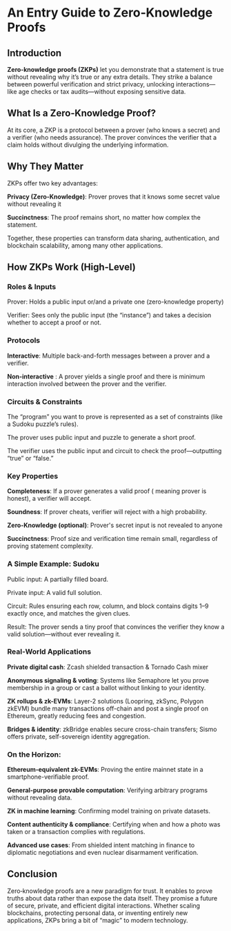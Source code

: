 # An Entry Guide to Zero‐Knowledge Proofs
## Introduction
**Zero‐knowledge proofs (ZKPs)** let you demonstrate that a statement is true without revealing why it’s true or any extra details. They strike a balance between powerful verification and strict privacy, unlocking interactions—like age checks or tax audits—without exposing sensitive data.

## What Is a Zero‐Knowledge Proof?
At its core, a ZKP is a protocol between a prover (who knows a secret) and a verifier (who needs assurance). The prover convinces the verifier that a claim holds without divulging the underlying information.


## Why They Matter
ZKPs offer two key advantages:

**Privacy (Zero‐Knowledge)**: Prover proves that it knows some secret value without revealing it

**Succinctness**: The proof remains short, no matter how complex the statement.

Together, these properties can transform data sharing, authentication, and blockchain scalability, among many other applications.

## How ZKPs Work (High‐Level)
### Roles & Inputs

Prover: Holds a public input or/and a private one (zero-knowledge property) 

Verifier: Sees only the public input (the “instance”) and takes a decision whether to accept a proof or not.

### Protocols

**Interactive**: Multiple back-and-forth messages between a prover and a verifier.

**Non-interactive** : A prover yields a single proof and there is minimum interaction involved between the prover and the verifier.

### Circuits & Constraints

The “program” you want to prove is represented as a set of constraints (like a Sudoku puzzle’s rules).

The prover uses public input and puzzle to generate a short proof.

The verifier uses the public input and circuit to check the proof—outputting “true” or “false.”

### Key Properties

**Completeness**: If a prover generates a valid proof ( meaning prover is honest), a verifier will accept.

**Soundness**: If prover cheats, verifier will reject with a high probability.

**Zero‐Knowledge (optional)**: Prover's secret input 
is not revealed to anyone

**Succinctness**: Proof size and verification time remain small, regardless of proving statement complexity.

### A Simple Example: Sudoku
Public input: A partially filled board.

Private input: A valid full solution.

Circuit: Rules ensuring each row, column, and block contains digits 1–9 exactly once, and matches the given clues.

Result: The prover sends a tiny proof that convinces the verifier they know a valid solution—without ever revealing it.

### Real‐World Applications

**Private digital cash**: Zcash shielded transaction & Tornado Cash mixer

**Anonymous signaling & voting**: Systems like Semaphore let you prove membership in a group or cast a ballot without linking to your identity.

**ZK rollups & zk-EVMs**: Layer-2 solutions (Loopring, zkSync, Polygon zkEVM) bundle many transactions off-chain and post a single proof on Ethereum, greatly reducing fees and congestion.

**Bridges & identity**: zkBridge enables secure cross-chain transfers; Sismo offers private, self-sovereign identity aggregation.

### On the Horizon:

**Ethereum‐equivalent zk-EVMs**: Proving the entire mainnet state in a smartphone-verifiable proof.

**General‐purpose provable computation**: Verifying arbitrary programs without revealing data.

**ZK in machine learning**: Confirming model training on private datasets.

**Content authenticity & compliance**: Certifying when and how a photo was taken or a transaction complies with regulations.

**Advanced use cases**: From shielded intent matching in finance to diplomatic negotiations and even nuclear disarmament verification.

## Conclusion
Zero‐knowledge proofs are a new paradigm for trust. It enables to prove truths about data rather than expose the data itself. They promise a future of secure, private, and efficient digital interactions. Whether scaling blockchains, protecting personal data, or inventing entirely new applications, ZKPs bring a bit of “magic” to modern technology.